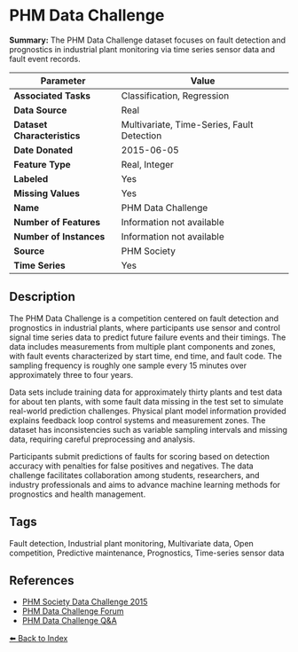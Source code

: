 # PHM Data Challenge

**Summary:** The PHM Data Challenge dataset focuses on fault detection and prognostics in industrial plant monitoring via time series sensor data and fault event records.

| Parameter | Value |
| --- | --- |
| **Associated Tasks** | Classification, Regression |
| **Data Source** | Real |
| **Dataset Characteristics** | Multivariate, Time-Series, Fault Detection |
| **Date Donated** | 2015-06-05 |
| **Feature Type** | Real, Integer |
| **Labeled** | Yes |
| **Missing Values** | Yes |
| **Name** | PHM Data Challenge |
| **Number of Features** | Information not available |
| **Number of Instances** | Information not available |
| **Source** | PHM Society |
| **Time Series** | Yes |

## Description

The PHM Data Challenge is a competition centered on fault detection and prognostics in industrial plants, where participants use sensor and control signal time series data to predict future failure events and their timings. The data includes measurements from multiple plant components and zones, with fault events characterized by start time, end time, and fault code. The sampling frequency is roughly one sample every 15 minutes over approximately three to four years.

Data sets include training data for approximately thirty plants and test data for about ten plants, with some fault data missing in the test set to simulate real-world prediction challenges. Physical plant model information provided explains feedback loop control systems and measurement zones. The dataset has inconsistencies such as variable sampling intervals and missing data, requiring careful preprocessing and analysis.

Participants submit predictions of faults for scoring based on detection accuracy with penalties for false positives and negatives. The data challenge facilitates collaboration among students, researchers, and industry professionals and aims to advance machine learning methods for prognostics and health management.

## Tags

Fault detection, Industrial plant monitoring, Multivariate data, Open competition, Predictive maintenance, Prognostics, Time-series sensor data

## References

- [PHM Society Data Challenge 2015](https://phmsociety.org/conference/annual-conference-of-the-phm-society/annual-conference-of-the-prognostics-and-health-management-society-2015/phm-data-challenge-3/)
- [PHM Data Challenge Forum](http://phmdatachallenge.freeforums.net/board/1/general-board)
- [PHM Data Challenge Q&A](https://www.dropbox.com/s/bow6ady5t7z7r4u/Q%26A.pdf?dl=0)

[⬅️ Back to Index](../README.md)
